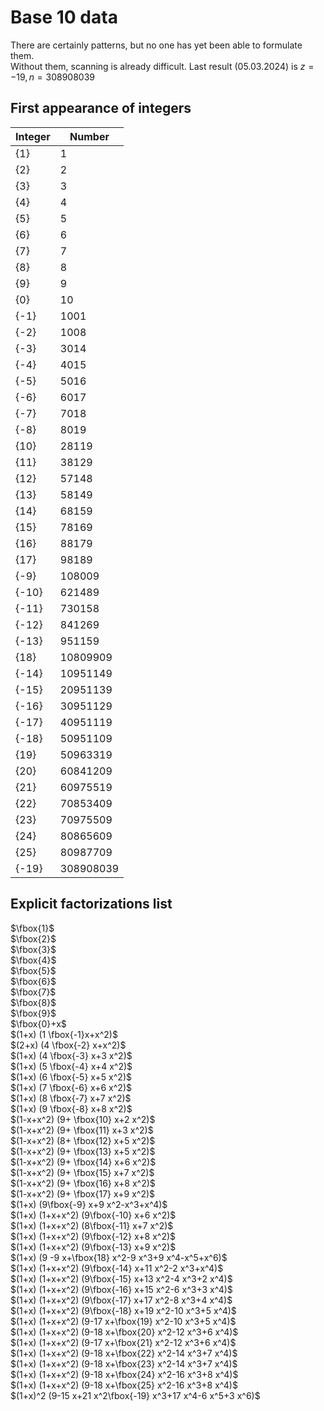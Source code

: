 # Base 10 data
There are certainly patterns, but no one has yet been able to formulate them.  
Without them, scanning is already difficult. Last result (05.03.2024) is $z=-19, n=308 908 039$
## First appearance of integers
| Integer | Number |
|---|---|
| {1} | 1 |
| {2} | 2 |
| {3} | 3 |
| {4} | 4 |
| {5} | 5 |
| {6} | 6 |
| {7} | 7 |
| {8} | 8 |
| {9} | 9 |
| {0} | 10 |
| {-1} | 1001 |
| {-2} | 1008 |
| {-3} | 3014 |
| {-4} | 4015 |
| {-5} | 5016 |
| {-6} | 6017 |
| {-7} | 7018 |
| {-8} | 8019 |
| {10} | 28119 |
| {11} | 38129 |
| {12} | 57148 |
| {13} | 58149 |
| {14} | 68159 |
| {15} | 78169 |
| {16} | 88179 |
| {17} | 98189 |
| {-9} | 108009 |
| {-10} | 621489 |
| {-11} | 730158 |
| {-12} | 841269 |
| {-13} | 951159 |
| {18} | 10809909 |
| {-14} | 10951149 |
| {-15} | 20951139 |
| {-16} | 30951129 |
| {-17} | 40951119 |
| {-18} | 50951109 |
| {19} | 50963319 |
| {20} | 60841209 |
| {21} | 60975519 |
| {22} | 70853409 |
| {23} | 70975509 |
| {24} | 80865609 |
| {25} | 80987709 |
| {-19} | 308908039 |

## Explicit factorizations list  
$\fbox{1}$  
$\fbox{2}$  
$\fbox{3}$   
$\fbox{4}$  
$\fbox{5}$  
$\fbox{6}$  
$\fbox{7}$  
$\fbox{8}$  
$\fbox{9}$  
$\fbox{0}+x$    
$(1+x) (1 \fbox{-1}x+x^2)$   
$(2+x) (4 \fbox{-2} x+x^2)$  
$(1+x) (4 \fbox{-3} x+3 x^2)$  
$(1+x) (5 \fbox{-4} x+4 x^2)$  
$(1+x) (6 \fbox{-5} x+5 x^2)$  
$(1+x) (7 \fbox{-6} x+6 x^2)$  
$(1+x) (8 \fbox{-7} x+7 x^2)$  
$(1+x) (9 \fbox{-8} x+8 x^2)$  
$(1-x+x^2) (9+ \fbox{10} x+2 x^2)$  
$(1-x+x^2) (9+ \fbox{11} x+3 x^2)$  
$(1-x+x^2) (8+ \fbox{12} x+5 x^2)$  
$(1-x+x^2) (9+ \fbox{13} x+5 x^2)$  
$(1-x+x^2) (9+ \fbox{14} x+6 x^2)$  
$(1-x+x^2) (9+ \fbox{15} x+7 x^2)$  
$(1-x+x^2) (9+ \fbox{16} x+8 x^2)$  
$(1-x+x^2) (9+ \fbox{17} x+9 x^2)$  
$(1+x) (9\fbox{-9} x+9 x^2-x^3+x^4)$  
$(1+x) (1+x+x^2) (9\fbox{-10} x+6 x^2)$  
$(1+x) (1+x+x^2) (8\fbox{-11} x+7 x^2)$  
$(1+x) (1+x+x^2) (9\fbox{-12} x+8 x^2)$  
$(1+x) (1+x+x^2) (9\fbox{-13} x+9 x^2)$  
$(1+x) (9 -9 x+\fbox{18} x^2-9 x^3+9 x^4-x^5+x^6)$  
$(1+x) (1+x+x^2) (9\fbox{-14} x+11 x^2-2 x^3+x^4)$  
$(1+x) (1+x+x^2) (9\fbox{-15} x+13 x^2-4 x^3+2 x^4)$  
$(1+x) (1+x+x^2) (9\fbox{-16} x+15 x^2-6 x^3+3 x^4)$  
$(1+x) (1+x+x^2) (9\fbox{-17} x+17 x^2-8 x^3+4 x^4)$  
$(1+x) (1+x+x^2) (9\fbox{-18} x+19 x^2-10 x^3+5 x^4)$  
$(1+x) (1+x+x^2) (9-17 x+\fbox{19} x^2-10 x^3+5 x^4)$  
$(1+x) (1+x+x^2) (9-18 x+\fbox{20} x^2-12 x^3+6 x^4)$  
$(1+x) (1+x+x^2) (9-17 x+\fbox{21} x^2-12 x^3+6 x^4)$  
$(1+x) (1+x+x^2) (9-18 x+\fbox{22} x^2-14 x^3+7 x^4)$  
$(1+x) (1+x+x^2) (9-18 x+\fbox{23} x^2-14 x^3+7 x^4)$  
$(1+x) (1+x+x^2) (9-18 x+\fbox{24} x^2-16 x^3+8 x^4)$  
$(1+x) (1+x+x^2) (9-18 x+\fbox{25} x^2-16 x^3+8 x^4)$    
$(1+x)^2 (9-15 x+21 x^2\fbox{-19} x^3+17 x^4-6 x^5+3 x^6)$    
